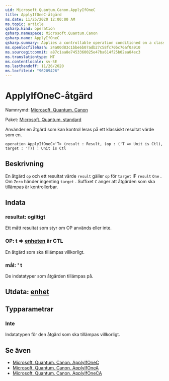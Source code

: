 ```yaml
---
uid: Microsoft.Quantum.Canon.ApplyIfOneC
title: ApplyIfOneC-åtgärd
ms.date: 11/25/2020 12:00:00 AM
ms.topic: article
qsharp.kind: operation
qsharp.namespace: Microsoft.Quantum.Canon
qsharp.name: ApplyIfOneC
qsharp.summary: Applies a controllable operation conditioned on a classical result value being one.
ms.openlocfilehash: 24a00d83c1bbe6b07adb27c58fc70bc76af0a910
ms.sourcegitcommit: a87c1aa8e7453360025e47ba614f25b02ea84ec3
ms.translationtype: MT
ms.contentlocale: sv-SE
ms.lasthandoff: 11/26/2020
ms.locfileid: "96209426"
---
```

# <a name="applyifonec-operation"></a>ApplyIfOneC-åtgärd

Namnrymd: [Microsoft. Quantum. Canon](xref:Microsoft.Quantum.Canon)

Paket: [Microsoft. Quantum. standard](https://nuget.org/packages/Microsoft.Quantum.Standard)


Använder en åtgärd som kan kontrol leras på ett klassiskt resultat värde som en.

```qsharp
operation ApplyIfOneC<'T> (result : Result, (op : ('T => Unit is Ctl), target : 'T)) : Unit is Ctl
```


## <a name="description"></a>Beskrivning

En åtgärd `op` och ett resultat värde `result` gäller `op` för `target` IF `result` `One` . Om `Zero` händer ingenting `target` .
Suffixet `C` anger att åtgärden som ska tillämpas är kontrollerbar.

## <a name="input"></a>Indata

### <a name="result--__invalidresult__"></a>resultat: __ogiltigt <Result>__

Ett mått resultat som styr om OP används eller inte.


### <a name="op--t--unit--is-ctl"></a>OP: t => [enheten](xref:microsoft.quantum.lang-ref.unit)  är CTL

En åtgärd som ska tillämpas villkorligt.


### <a name="target--t"></a>mål: ' t

De indatatyper som åtgärden tillämpas på.



## <a name="output--unit"></a>Utdata: [enhet](xref:microsoft.quantum.lang-ref.unit)



## <a name="type-parameters"></a>Typparametrar

### <a name="t"></a>Inte

Indatatypen för den åtgärd som ska tillämpas villkorligt.

## <a name="see-also"></a>Se även

- [Microsoft. Quantum. Canon. ApplyIfOneC](xref:Microsoft.Quantum.Canon.ApplyIfOneC)
- [Microsoft. Quantum. Canon. ApplyIfOneA](xref:Microsoft.Quantum.Canon.ApplyIfOneA)
- [Microsoft. Quantum. Canon. ApplyIfOneCA](xref:Microsoft.Quantum.Canon.ApplyIfOneCA)